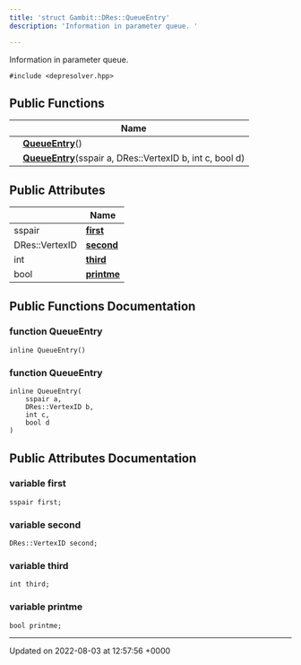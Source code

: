 ```yaml
---
title: 'struct Gambit::DRes::QueueEntry'
description: 'Information in parameter queue. '

---
```









Information in parameter queue. 


`#include <depresolver.hpp>`

## Public Functions

|                | Name           |
| -------------- | -------------- |
| | **[QueueEntry](/documentation/code/main/classes/structgambit_1_1dres_1_1queueentry/#function-queueentry)**() |
| | **[QueueEntry](/documentation/code/main/classes/structgambit_1_1dres_1_1queueentry/#function-queueentry)**(sspair a, DRes::VertexID b, int c, bool d) |

## Public Attributes

|                | Name           |
| -------------- | -------------- |
| sspair | **[first](/documentation/code/main/classes/structgambit_1_1dres_1_1queueentry/#variable-first)**  |
| DRes::VertexID | **[second](/documentation/code/main/classes/structgambit_1_1dres_1_1queueentry/#variable-second)**  |
| int | **[third](/documentation/code/main/classes/structgambit_1_1dres_1_1queueentry/#variable-third)**  |
| bool | **[printme](/documentation/code/main/classes/structgambit_1_1dres_1_1queueentry/#variable-printme)**  |

## Public Functions Documentation

### function QueueEntry

```
inline QueueEntry()
```


### function QueueEntry

```
inline QueueEntry(
    sspair a,
    DRes::VertexID b,
    int c,
    bool d
)
```


## Public Attributes Documentation

### variable first

```
sspair first;
```


### variable second

```
DRes::VertexID second;
```


### variable third

```
int third;
```


### variable printme

```
bool printme;
```


-------------------------------

Updated on 2022-08-03 at 12:57:56 +0000
